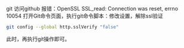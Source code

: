 git 访问github 报错：OpenSSL SSL_read: Connection was reset, errno 10054
打开Git命令页面，执行git命令脚本：修改设置，解除ssl验证

```bash
git config --global http.sslVerify "false"
```


此时，再执行git操作即可。


